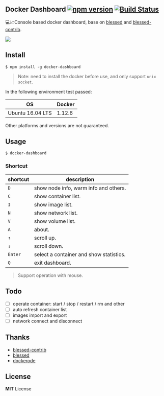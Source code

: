 ## Docker Dashboard [![npm version](https://badge.fury.io/js/docker-dashboard.svg)](https://www.npmjs.com/package/docker-dashboard) [![Build Status](https://travis-ci.org/pipiliang/docker-dashboard.svg?branch=master)](https://travis-ci.org/pipiliang/docker-dashboard)

:computer::chart_with_upwards_trend:Console based docker dashboard, base on [blessed](https://github.com/chjj/blessed) and [blessed-contrib](https://github.com/yaronn/blessed-contrib).

![](https://raw.githubusercontent.com/pipiliang/docker-dashboard/master/screenshot/containers.PNG)

## Install

```
$ npm install -g docker-dashboard
```
>Note: need to install the docker before use, and only support `unix socket`.

In the following environment test passed:

|OS|Docker|
|----|----|
|Ubuntu 16.04 LTS|1.12.6|

Other platforms and versions are not guaranteed.

## Usage

```
$ docker-dashboard
```

### Shortcut
|shortcut|description|
|----|----|
|`D`| show node info, warm info and others.|
|`C`| show container list.|
|`I`| show image list.|
|`N`| show network list.|
|`V`| show volume list.|
|`A`| about.|
|`↑`| scroll up.|
|`↓`| scroll down.|
|`Enter`| select a container and show statistics.|
|`Q`| exit dashboard.|

> Support operation with mouse.

## Todo

- [ ] operate container: start / stop / restart / rm and other
- [ ] auto refresh container list
- [ ] images import and export
- [ ] network connect and disconnect

## Thanks
- [blessed-contrib](https://github.com/yaronn/blessed-contrib)
- [blessed](https://github.com/chjj/blessed)
- [dockerode](https://github.com/apocas/dockerode)

## License
**MIT** License
